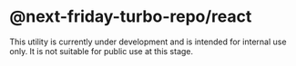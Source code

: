 # @next-friday-turbo-repo/react

This utility is currently under development and is intended for internal use only. It is not suitable for public use at this stage.

